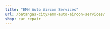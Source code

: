 ```yaml
---
title: "EMN Auto Aircon Services"
url: /batangas-city/emn-auto-aircon-services/
shop: car repair
---
```

